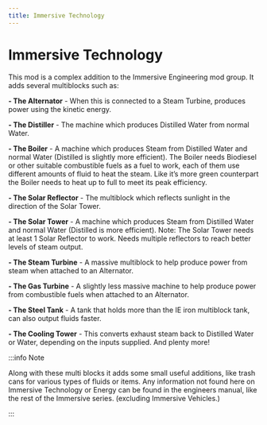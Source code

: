 ```yaml
---
title: Immersive Technology
---
```


# Immersive Technology

This mod is a complex addition to the Immersive Engineering mod group. It adds several multiblocks such as: 

**- The Alternator** - When this is connected to a Steam Turbine, produces power using the kinetic energy.

**- The Distiller** - The machine which produces Distilled Water from normal Water.

**- The Boiler** - A machine which produces Steam from Distilled Water and normal Water (Distilled is slightly more efficient). The Boiler needs Biodiesel or other suitable combustible fuels as a fuel to work, each of them use different amounts of fluid to heat the steam. Like it’s more green counterpart the Boiler needs to heat up to full to meet its peak efficiency.

**- The Solar Reflector** - The multiblock which reflects sunlight in the direction of the Solar Tower.

**- The Solar Tower** - A machine which produces Steam from Distilled Water and normal Water (Distilled is more efficient). Note: The Solar Tower needs at least 1 Solar Reflector to work. Needs multiple reflectors to reach better levels of steam output.

**- The Steam Turbine** - A massive multiblock to help produce power from steam when attached to an Alternator. 

**- The Gas Turbine** - A slightly less massive machine to help produce power from combustible fuels when attached to an Alternator. 

**- The Steel Tank** - A tank that holds more than the IE iron multiblock tank, can also output fluids faster.

**- The Cooling Tower** - This converts exhaust steam back to Distilled Water or Water, depending on the inputs supplied.
And plenty more!

:::info Note

Along with these multi blocks it adds some small useful additions, like trash cans for various types of fluids or items. Any information not found here on Immersive Technology or Energy can be found in the engineers manual, like the rest of the Immersive series. (excluding Immersive Vehicles.)

:::
